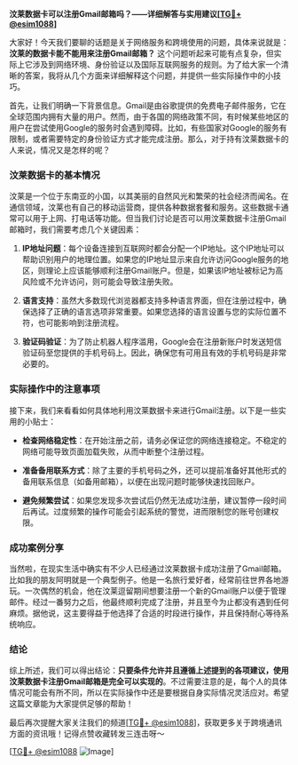 **汶莱数据卡可以注册Gmail邮箱吗？——详细解答与实用建议[[TG💪+ @esim1088](https://t.me/s/esim1088)]**

大家好！今天我们要聊的话题是关于网络服务和跨境使用的问题，具体来说就是：**汶莱的数据卡能不能用来注册Gmail邮箱？** 这个问题听起来可能有点复杂，但实际上它涉及到网络环境、身份验证以及国际互联网服务的规则。为了给大家一个清晰的答案，我将从几个方面来详细解释这个问题，并提供一些实际操作中的小技巧。

首先，让我们明确一下背景信息。Gmail是由谷歌提供的免费电子邮件服务，它在全球范围内拥有大量的用户。然而，由于各国的网络政策不同，有时候某些地区的用户在尝试使用Google的服务时会遇到障碍。比如，有些国家对Google的服务有限制，或者需要特定的身份验证方式才能完成注册。那么，对于持有汶莱数据卡的人来说，情况又是怎样的呢？

### 汶莱数据卡的基本情况

汶莱是一个位于东南亚的小国，以其美丽的自然风光和繁荣的社会经济而闻名。在通信领域，汶莱也有自己的移动运营商，提供各种数据套餐和服务。这些数据卡通常可以用于上网、打电话等功能。但当我们讨论是否可以用汶莱数据卡注册Gmail邮箱时，我们需要考虑几个关键因素：

1. **IP地址问题**：每个设备连接到互联网时都会分配一个IP地址。这个IP地址可以帮助识别用户的地理位置。如果您的IP地址显示来自允许访问Google服务的地区，则理论上应该能够顺利注册Gmail账户。但是，如果该IP地址被标记为高风险或不允许访问，则可能会导致注册失败。

2. **语言支持**：虽然大多数现代浏览器都支持多种语言界面，但在注册过程中，确保选择了正确的语言选项非常重要。如果您选择的语言设置与您的实际位置不符，也可能影响到注册流程。

3. **验证码验证**：为了防止机器人程序滥用，Google会在注册新账户时发送短信验证码至您提供的手机号码上。因此，确保您有可用且有效的手机号码是非常必要的。

### 实际操作中的注意事项

接下来，我们来看看如何具体地利用汶莱数据卡来进行Gmail注册。以下是一些实用的小贴士：

- **检查网络稳定性**：在开始注册之前，请务必保证您的网络连接稳定。不稳定的网络可能导致页面加载失败，从而中断整个注册过程。
  
- **准备备用联系方式**：除了主要的手机号码之外，还可以提前准备好其他形式的备用联系信息（如备用邮箱），以便在出现问题时能够快速找回账户。

- **避免频繁尝试**：如果您发现多次尝试后仍然无法成功注册，建议暂停一段时间后再试。过度频繁的操作可能会引起系统的警觉，进而限制您的账号创建权限。

### 成功案例分享

当然啦，在现实生活中确实有不少人已经通过汶莱数据卡成功注册了Gmail邮箱。比如我的朋友阿明就是一个典型例子。他是一名旅行爱好者，经常前往世界各地游玩。一次偶然的机会，他在汶莱逗留期间想要注册一个新的Gmail账户以便于管理邮件。经过一番努力之后，他最终顺利完成了注册，并且至今为止都没有遇到任何麻烦。据他说，这主要得益于他选择了合适的时段进行操作，并且保持耐心等待系统响应。

### 结论

综上所述，我们可以得出结论：**只要条件允许并且遵循上述提到的各项建议，使用汶莱数据卡注册Gmail邮箱是完全可以实现的**。不过需要注意的是，每个人的具体情况可能会有所不同，所以在实际操作中还是要根据自身实际情况灵活应对。希望这篇文章能为大家提供足够的帮助！

最后再次提醒大家关注我们的频道[[TG💪+ @esim1088](https://t.me/s/esim1088)]，获取更多关于跨境通讯方面的资讯哦！记得点赞收藏转发三连击呀～

[[TG💪+ @esim1088](https://t.me/s/esim1088) ![Image](https://i.postimg.cc/4NQfJmqS/Snipaste-2025-05-13-00-14-12.png)]